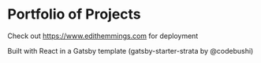 # Portfolio of Projects

Check out https://www.edithemmings.com for deployment

Built with React in a Gatsby template (gatsby-starter-strata by @codebushi)

